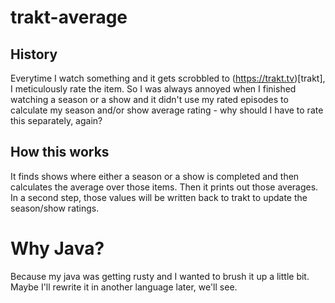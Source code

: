 # trakt-average

## History
Everytime I watch something and it gets scrobbled to (https://trakt.tv)[trakt], I meticulously rate the item. So I was always annoyed when I finished watching a season or a show and it didn't use my rated episodes to calculate my season and/or show average rating - why should I have to rate this separately, again?

## How this works
It finds shows where either a season or a show is completed and then calculates the average over those items. Then it prints out those averages. In a second step, those values will be written back to trakt to update the season/show ratings.

# Why Java?
Because my java was getting rusty and I wanted to brush it up a little bit. Maybe I'll rewrite it in another language later, we'll see.
